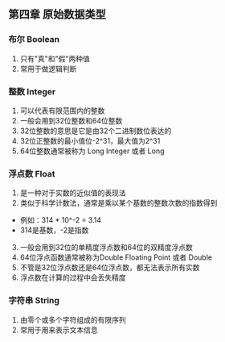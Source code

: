 
## 第四章 原始数据类型

### 布尔 Boolean
1. 只有"真"和"假"两种值
2. 常用于做逻辑判断

### 整数 Integer
1. 可以代表有限范围内的整数
2. 一般会用到32位整数和64位整数
3. 32位整数的意思是它是由32个二进制数位表达的
4. 32位正整数的最小值位-2^31，最大值为2^31
5. 64位整数通常被称为 Long Integer 或者 Long

### 浮点数 Float
1. 是一种对于实数的近似值的表现法
2. 类似于科学计数法，通常是乘以某个基数的整数次数的指数得到
* 例如：314 * 10^-2 = 3.14
* 314是基数，-2是指数
3. 一般会用到32位的单精度浮点数和64位的双精度浮点数
4. 64位浮点函数通常被称为Double Floating Point 或者 Double
5. 不管是32位浮点数还是64位浮点数，都无法表示所有实数
6. 浮点数在计算的过程中会丢失精度

### 字符串 String
1. 由零个或多个字符组成的有限序列
2. 常用于用来表示文本信息
